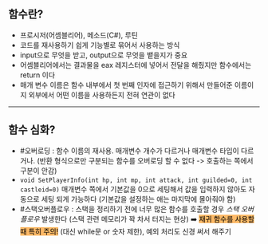 ## 함수란?
- 프로시저(어셈블리어), 메소드(C#), 루틴
- 코드를 재사용하기 쉽게 기능별로 묶어서 사용하는 방식
- input으로 무엇을 받고, output으로 무엇을 뱉을지가 중요
- 어셈블리어에서는 결과물을 eax 레지스터에 넣어서 전달을 해줬지만 함수에서는 return 이다
- 매개 변수 이름은 함수 내부에서 첫 번째 인자에 접근하기 위해서 만들어준 이름이지 외부에서 어떤 이름을 사용하든지 전혀 연관이 없다

***

## 함수 심화?
- #오버로딩 : 함수 이름의 재사용. 매개변수 개수가 다르거나 매개변수 타입이 다르거나.
	(반환 형식으로만 구분되는 함수를 오버로딩 할 수 없다 -> 호출하는 쪽에서 구분이 안감)
- `void SetPlayerInfo(int hp, int mp, int attack, int guilded=0, int castleid=0)` 매개변수 쪽에서 기본값을 0으로 세팅해서 값을 입력하지 않아도 자동으로 세팅 되게 가능하다 (기본값을 설정하는 애는 마지막에 몰아줘야 함)
- #스택오버플로우 : 스택을 정리하기 전에 너무 많은 함수를 호출할 경우 _스택 오버플로우_ 발생한다 (스택 관련 메모리가 꽉 차서 터지는 현상) ➡️ <mark style="background: #FFAB45CF;">재귀 함수를 사용할 때 특히 주의!</mark> (대신 while문 or 숫자 제한), 예외 처리도 신경 써서 해주기